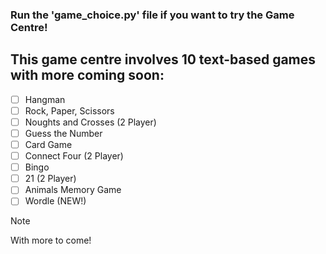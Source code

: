 ### Run the 'game_choice.py' file if you want to try the Game Centre! 

## This game centre involves 10 text-based games with more coming soon:

- [ ] Hangman
- [ ] Rock, Paper, Scissors
- [ ] Noughts and Crosses (2 Player)
- [ ] Guess the Number
- [ ] Card Game
- [ ] Connect Four (2 Player)
- [ ] Bingo 
- [ ] 21 (2 Player)
- [ ] Animals Memory Game
- [ ] Wordle (NEW!)

> [!note]
With more to come!

